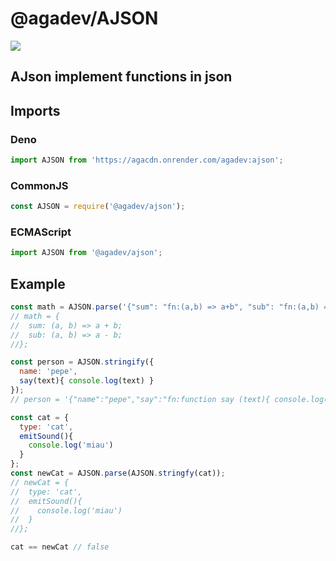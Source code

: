 # @agadev/AJSON
<a href="https://www.npmjs.com/package/@agadev/ajson" target="_blank"><img src="https://img.shields.io/npm/v/@agadev/ajson?style=for-the-badge&color=%23ff0000&label=%40agacraft%2Ffunctions&logo=npm&style=flat-square"></a>
## AJson implement functions in json

## Imports
### Deno
```js
import AJSON from 'https://agacdn.onrender.com/agadev:ajson';
```
### CommonJS
```js
const AJSON = require('@agadev/ajson');
```
### ECMAScript
```js
import AJSON from '@agadev/ajson';
```

## Example
```js
const math = AJSON.parse('{"sum": "fn:(a,b) => a+b", "sub": "fn:(a,b) => a-b"}');
// math = {
//  sum: (a, b) => a + b;
//  sub: (a, b) => a - b;
//};

const person = AJSON.stringify({
  name: 'pepe',
  say(text){ console.log(text) }
});
// person = '{"name":"pepe","say":"fn:function say (text){ console.log(text); }"}';

const cat = {
  type: 'cat',
  emitSound(){
    console.log('miau')
  }
};
const newCat = AJSON.parse(AJSON.stringfy(cat));
// newCat = {
//  type: 'cat',
//  emitSound(){
//    console.log('miau')
//  }
//};

cat == newCat // false
```
